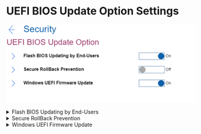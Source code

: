 # UEFI BIOS Update Option Settings #
![](./img/uefibiosupdate.png)

<details><summary>Flash BIOS Updating by End-Users</summary>
One of 2 possible states:

1.	Off - entering supervisor password is required to update UEFI BIOS when Supervisor password is installed. 
2.	**On** – UEFI BIOS can be updated without entering supervisor password. Default. 

| WMI Setting name | Values |
|:---|:---|
| BIOSUpdateByEndUsers |  |
</details>


<details><summary>Secure RollBack Prevention</summary>
One of 2 possible states:

1.	Off – allow flashing to older version of UEFI BIOS. Default, if ‘OS Optimized Defaults’ has value ‘Off’.
2.	On – prevent flashing to older version of UEFI BIOS. Default, if ‘OS Optimized Defaults’ has value ‘On’.

| WMI Setting name | Values |
|:---|:---|
| SecureRollBackPrevention |  |
</details>


<details><summary>Windows UEFI Firmware Update</summary>
One of 2 possible options:

1.	**On** – allow Windows UEFI Firmware Update. Default.
2.	Off – BIOS will skip Windows UEFI Firmware Update.

| WMI Setting name | Values |
|:---|:---|
| WindowsUEFIFirmwareUpdate |  |
</details>